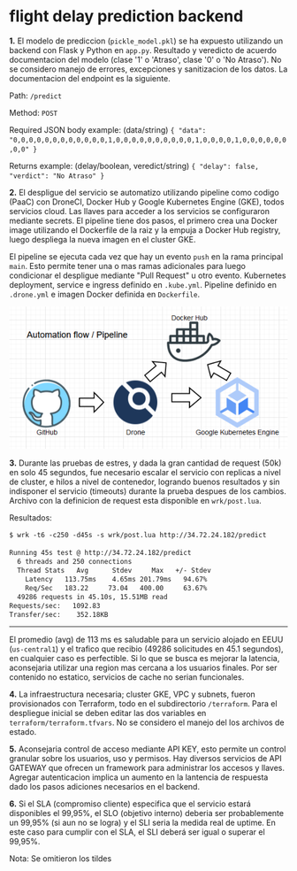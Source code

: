 # flight delay prediction backend

**1.** El modelo de prediccion (`pickle_model.pkl`) se ha expuesto utilizando un backend con Flask y Python en `app.py`. Resultado y veredicto de acuerdo documentacion del modelo (clase '1' o 'Atraso', clase '0' o 'No Atraso'). No se considero manejo de errores, excepciones y sanitizacion de los datos. La documentacion del endpoint es la siguiente.

Path: `/predict`

Method: `POST`

Required JSON body example: (data/string) `{ "data": "0,0,0,0,0,0,0,0,0,0,0,0,1,0,0,0,0,0,0,0,0,0,0,1,0,0,0,0,1,0,0,0,0,0,0,0,0" }`

Returns example: (delay/boolean, veredict/string) `{ "delay": false, "verdict": "No Atraso" }`

**2.** El despligue del servicio se automatizo utilizando pipeline como codigo (PaaC) con DroneCI, Docker Hub y Google Kubernetes Engine (GKE), todos servicios cloud. Las llaves para acceder a los servicios se configuraron mediante secrets. El pipeline tiene dos pasos, el primero crea una Docker image utilizando el Dockerfile de la raiz y la empuja a Docker Hub registry, luego despliega la nueva imagen en el cluster GKE.

El pipeline se ejecuta cada vez que hay un evento `push` en la rama principal `main`. Esto permite tener una o mas ramas adicionales para luego condicionar el despligue mediante "Pull Request" u otro evento. Kubernetes deployment, service e ingress definido en `.kube.yml`. Pipeline definido en `.drone.yml` e imagen Docker definida en `Dockerfile`.

![Flujo de automatizacion](docs/automation_flow.png)

**3.** Durante las pruebas de estres, y dada la gran cantidad de request (50k) en solo 45 segundos, fue necesario escalar el servicio con replicas a nivel de cluster, e hilos a nivel de contenedor, logrando buenos resultados y sin indisponer el servicio (timeouts) durante la prueba despues de los cambios. Archivo con la definicion de request esta disponible en `wrk/post.lua`.

Resultados:
```
$ wrk -t6 -c250 -d45s -s wrk/post.lua http://34.72.24.182/predict

Running 45s test @ http://34.72.24.182/predict
  6 threads and 250 connections
  Thread Stats   Avg      Stdev     Max   +/- Stdev
    Latency   113.75ms    4.65ms 201.79ms   94.67%
    Req/Sec   183.22     73.04   400.00     63.67%
  49286 requests in 45.10s, 15.51MB read
Requests/sec:   1092.83
Transfer/sec:    352.18KB
```
*** 
El promedio (avg) de 113 ms es saludable para un servicio alojado en EEUU (`us-central1`) y el trafico que recibio (49286 solicitudes en 45.1 segundos), en cualquier caso es perfectible. Si lo que se busca es mejorar la latencia, aconsejaria utilizar una region mas cercana a los usuarios finales. Por ser contenido no estatico, servicios de cache no serian funcionales.

**4.** La infraestructura necesaria; cluster GKE, VPC y subnets, fueron provisionados con Terraform, todo en el subdirectorio `/terraform`. Para el despliegue inicial se deben editar las dos variables en `terraform/terraform.tfvars`. No se considero el manejo del los archivos de estado.

**5.** Aconsejaria control de acceso mediante API KEY, esto permite un control granular sobre los usuarios, uso y permisos. Hay diversos servicios de API GATEWAY que ofrecen un framework para administrar los accesos y llaves. Agregar autenticacion implica un aumento en la lantencia de respuesta dado los pasos adiciones necesarios en el backend.

**6.** Si el SLA (compromiso cliente) especifica que el servicio estará disponibles el 99,95%, el SLO (objetivo interno) deberia ser probablemente un 99,95% (si aun no se logra) y el SLI seria la medida real de uptime. En este caso para cumplir con el SLA, el SLI deberá ser igual o superar el 99,95%.

Nota: Se omitieron los tildes